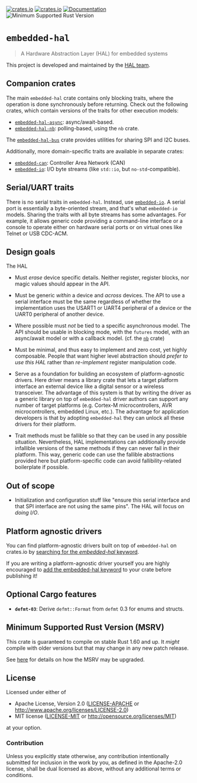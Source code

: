 [![crates.io](https://img.shields.io/crates/d/embedded-hal.svg)](https://crates.io/crates/embedded-hal)
[![crates.io](https://img.shields.io/crates/v/embedded-hal.svg)](https://crates.io/crates/embedded-hal)
[![Documentation](https://docs.rs/embedded-hal/badge.svg)](https://docs.rs/embedded-hal)
![Minimum Supported Rust Version](https://img.shields.io/badge/rustc-1.60+-blue.svg)

# `embedded-hal`

>  A Hardware Abstraction Layer (HAL) for embedded systems

This project is developed and maintained by the [HAL team](https://github.com/rust-embedded/wg#the-hal-team).

## Companion crates

The main `embedded-hal` crate contains only blocking traits, where the operation is done
synchronously before returning. Check out the following crates, which contain versions
of the traits for other execution models:

- [`embedded-hal-async`](https://docs.rs/embedded-hal-async): async/await-based.
- [`embedded-hal-nb`](https://docs.rs/embedded-hal-nb): polling-based, using the `nb` crate.

The [`embedded-hal-bus`](https://docs.rs/embedded-hal-bus) crate provides utilities for sharing
SPI and I2C buses.

Additionally, more domain-specific traits are available in separate crates:
- [`embedded-can`](https://docs.rs/embedded-can): Controller Area Network (CAN)
- [`embedded-io`](https://docs.rs/embedded-io): I/O byte streams (like `std::io`, but `no-std`-compatible).

## Serial/UART traits

There is no serial traits in `embedded-hal`. Instead, use [`embedded-io`](https://crates.io/crates/embedded-io).
A serial port is essentially a byte-oriented stream, and that's what `embedded-io` models. Sharing the traits
with all byte streams has some advantages. For example, it allows generic code providing a command-line interface
or a console to operate either on hardware serial ports or on virtual ones like Telnet or USB CDC-ACM.

## Design goals

The HAL

- Must *erase* device specific details. Neither register, register blocks, nor magic values should
  appear in the API.

- Must be generic *within* a device and *across* devices. The API to use a serial interface must
  be the same regardless of whether the implementation uses the USART1 or UART4 peripheral of a
  device or the UART0 peripheral of another device.

- Where possible must *not* be tied to a specific asynchronous model. The API should be usable
  in blocking mode, with the `futures` model, with an async/await model or with a callback model.
  (cf. the [`nb`](https://docs.rs/nb) crate)

- Must be minimal, and thus easy to implement and zero cost, yet highly composable. People that
  want higher level abstraction should *prefer to use this HAL* rather than *re-implement*
  register manipulation code.

- Serve as a foundation for building an ecosystem of platform-agnostic drivers. Here driver
  means a library crate that lets a target platform interface an external device like a digital
  sensor or a wireless transceiver. The advantage of this system is that by writing the driver as
  a generic library on top of `embedded-hal` driver authors can support any number of target
  platforms (e.g. Cortex-M microcontrollers, AVR microcontrollers, embedded Linux, etc.). The
  advantage for application developers is that by adopting `embedded-hal` they can unlock all
  these drivers for their platform.

- Trait methods must be fallible so that they can be used in any possible situation.
  Nevertheless, HAL implementations can additionally provide infallible versions of the same methods
  if they can never fail in their platform. This way, generic code can use the fallible abstractions
  provided here but platform-specific code can avoid fallibility-related boilerplate if possible.

## Out of scope

- Initialization and configuration stuff like "ensure this serial interface and that SPI
  interface are not using the same pins". The HAL will focus on *doing I/O*.

## Platform agnostic drivers

You can find platform-agnostic drivers built on top of `embedded-hal` on crates.io by [searching
for the *embedded-hal* keyword](https://crates.io/keywords/embedded-hal).

If you are writing a platform-agnostic driver yourself you are highly encouraged to [add the
embedded-hal keyword](https://doc.rust-lang.org/cargo/reference/manifest.html#package-metadata)
to your crate before publishing it!

## Optional Cargo features

- **`defmt-03`**: Derive `defmt::Format` from `defmt` 0.3 for enums and structs.

## Minimum Supported Rust Version (MSRV)

This crate is guaranteed to compile on stable Rust 1.60 and up. It *might*
compile with older versions but that may change in any new patch release.

See [here](../docs/msrv.md) for details on how the MSRV may be upgraded.

## License

Licensed under either of

- Apache License, Version 2.0 ([LICENSE-APACHE](LICENSE-APACHE) or
  <http://www.apache.org/licenses/LICENSE-2.0>)
- MIT license ([LICENSE-MIT](LICENSE-MIT) or <http://opensource.org/licenses/MIT>)

at your option.

### Contribution

Unless you explicitly state otherwise, any contribution intentionally submitted
for inclusion in the work by you, as defined in the Apache-2.0 license, shall be
dual licensed as above, without any additional terms or conditions.
